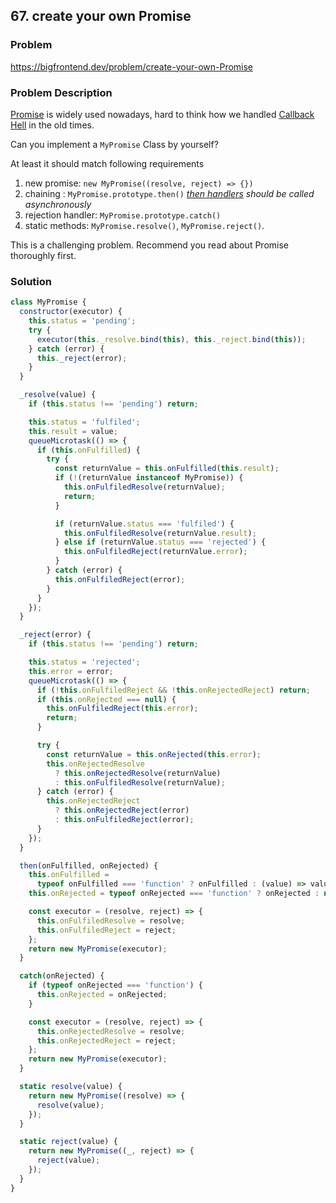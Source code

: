 ## 67. create your own Promise

### Problem

https://bigfrontend.dev/problem/create-your-own-Promise

### Problem Description

[Promise](https://developer.mozilla.org/en-US/docs/Web/JavaScript/Reference/Global_Objects/Promise) is widely used nowadays, hard to think how we handled [Callback Hell](http://callbackhell.com/) in the old times.

Can you implement a `MyPromise` Class by yourself?

At least it should match following requirements

1. new promise: `new MyPromise((resolve, reject) => {})`
2. chaining : `MyPromise.prototype.then()` _[then handlers](https://developer.mozilla.org/en-US/docs/Web/JavaScript/Reference/Global_Objects/Promise/then) should be called asynchronously_
3. rejection handler: `MyPromise.prototype.catch()`
4. static methods: `MyPromise.resolve()`, `MyPromise.reject()`.

This is a challenging problem. Recommend you read about Promise thoroughly first.

### Solution

```js
class MyPromise {
  constructor(executor) {
    this.status = 'pending';
    try {
      executor(this._resolve.bind(this), this._reject.bind(this));
    } catch (error) {
      this._reject(error);
    }
  }

  _resolve(value) {
    if (this.status !== 'pending') return;

    this.status = 'fulfiled';
    this.result = value;
    queueMicrotask(() => {
      if (this.onFulfilled) {
        try {
          const returnValue = this.onFulfilled(this.result);
          if (!(returnValue instanceof MyPromise)) {
            this.onFulfiledResolve(returnValue);
            return;
          }

          if (returnValue.status === 'fulfiled') {
            this.onFulfiledResolve(returnValue.result);
          } else if (returnValue.status === 'rejected') {
            this.onFulfiledReject(returnValue.error);
          }
        } catch (error) {
          this.onFulfiledReject(error);
        }
      }
    });
  }

  _reject(error) {
    if (this.status !== 'pending') return;

    this.status = 'rejected';
    this.error = error;
    queueMicrotask(() => {
      if (!this.onFulfiledReject && !this.onRejectedReject) return;
      if (this.onRejected === null) {
        this.onFulfiledReject(this.error);
        return;
      }

      try {
        const returnValue = this.onRejected(this.error);
        this.onRejectedResolve
          ? this.onRejectedResolve(returnValue)
          : this.onFulfiledResolve(returnValue);
      } catch (error) {
        this.onRejectedReject
          ? this.onRejectedReject(error)
          : this.onFulfiledReject(error);
      }
    });
  }

  then(onFulfilled, onRejected) {
    this.onFulfilled =
      typeof onFulfilled === 'function' ? onFulfilled : (value) => value;
    this.onRejected = typeof onRejected === 'function' ? onRejected : null;

    const executor = (resolve, reject) => {
      this.onFulfiledResolve = resolve;
      this.onFulfiledReject = reject;
    };
    return new MyPromise(executor);
  }

  catch(onRejected) {
    if (typeof onRejected === 'function') {
      this.onRejected = onRejected;
    }

    const executor = (resolve, reject) => {
      this.onRejectedResolve = resolve;
      this.onRejectedReject = reject;
    };
    return new MyPromise(executor);
  }

  static resolve(value) {
    return new MyPromise((resolve) => {
      resolve(value);
    });
  }

  static reject(value) {
    return new MyPromise((_, reject) => {
      reject(value);
    });
  }
}
```
